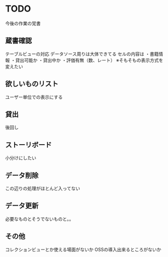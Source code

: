 # TODO
今後の作業の覚書

## 蔵書確認
テーブルビューの対応
データソース周りは大体できてる
セルの内容は
・書籍情報
・貸出可能か
・貸出中か
・評価有無（数、レート）
※そもそもの表示方式を変えたい

## 欲しいものリスト
ユーザー単位での表示にする

## 貸出
後回し

## ストーリボード
小分けにしたい

## データ削除
この辺りの処理がほとんど入ってない

## データ更新
必要なものとそうでないものと。。

## その他
コレクションビューとか使える場面がないか
OSSの導入出来るところがないか
